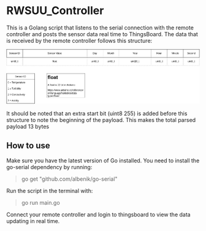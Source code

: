# RWSUU_Controller

This is a Golang script that listens to the serial connection with the remote controller and posts the sensor data real time to ThingsBoard.
The data that is received by the remote controller follows this structure:

![RWSUU DAT structure](https://github.com/remotewatersensing/RWSUU-Diagrams/blob/main/diagrams/Datastructure.png?raw=true "RWSUU DAT structure")

It should be noted that an extra start bit (uint8 255) is added before this structure to note the beginning of the payload. This makes the total parsed payload 13 bytes 

## How to use
Make sure you have the latest version of Go installed. You need to install the go-serial dependency by running:

> go get "github.com/albenik/go-serial"

Run the script in the terminal with:

> go run main.go

Connect your remote controller and login to thingsboard to view the data updating in real time.

